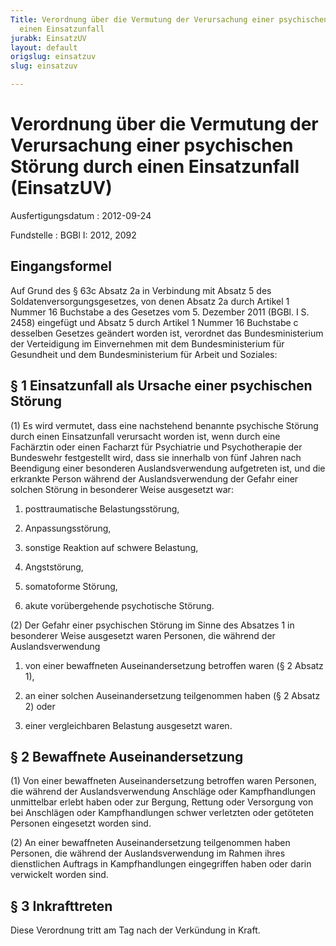 ```yaml
---
Title: Verordnung über die Vermutung der Verursachung einer psychischen Störung durch
  einen Einsatzunfall
jurabk: EinsatzUV
layout: default
origslug: einsatzuv
slug: einsatzuv

---
```


# Verordnung über die Vermutung der Verursachung einer psychischen Störung durch einen Einsatzunfall (EinsatzUV)

Ausfertigungsdatum
:   2012-09-24

Fundstelle
:   BGBl I: 2012, 2092

## Eingangsformel

Auf Grund des § 63c Absatz 2a in Verbindung mit Absatz 5 des
Soldatenversorgungsgesetzes, von denen Absatz 2a durch Artikel 1
Nummer 16 Buchstabe a des Gesetzes vom 5. Dezember 2011 (BGBl. I S.
2458) eingefügt und Absatz 5 durch Artikel 1 Nummer 16 Buchstabe c
desselben Gesetzes geändert worden ist, verordnet das
Bundesministerium der Verteidigung im Einvernehmen mit dem
Bundesministerium für Gesundheit und dem Bundesministerium für Arbeit
und Soziales:

## § 1 Einsatzunfall als Ursache einer psychischen Störung

(1) Es wird vermutet, dass eine nachstehend benannte psychische
Störung durch einen Einsatzunfall verursacht worden ist, wenn durch
eine Fachärztin oder einen Facharzt für Psychiatrie und Psychotherapie
der Bundeswehr festgestellt wird, dass sie innerhalb von fünf Jahren
nach Beendigung einer besonderen Auslandsverwendung aufgetreten ist,
und die erkrankte Person während der Auslandsverwendung der Gefahr
einer solchen Störung in besonderer Weise ausgesetzt war:

1.  posttraumatische Belastungsstörung,


2.  Anpassungsstörung,


3.  sonstige Reaktion auf schwere Belastung,


4.  Angststörung,


5.  somatoforme Störung,


6.  akute vorübergehende psychotische Störung.




(2) Der Gefahr einer psychischen Störung im Sinne des Absatzes 1 in
besonderer Weise ausgesetzt waren Personen, die während der
Auslandsverwendung

1.  von einer bewaffneten Auseinandersetzung betroffen waren (§ 2 Absatz
    1),


2.  an einer solchen Auseinandersetzung teilgenommen haben (§ 2 Absatz 2)
    oder


3.  einer vergleichbaren Belastung ausgesetzt waren.

## § 2 Bewaffnete Auseinandersetzung

(1) Von einer bewaffneten Auseinandersetzung betroffen waren Personen,
die während der Auslandsverwendung Anschläge oder Kampfhandlungen
unmittelbar erlebt haben oder zur Bergung, Rettung oder Versorgung von
bei Anschlägen oder Kampfhandlungen schwer verletzten oder getöteten
Personen eingesetzt worden sind.

(2) An einer bewaffneten Auseinandersetzung teilgenommen haben
Personen, die während der Auslandsverwendung im Rahmen ihres
dienstlichen Auftrags in Kampfhandlungen eingegriffen haben oder darin
verwickelt worden sind.

## § 3 Inkrafttreten

Diese Verordnung tritt am Tag nach der Verkündung in Kraft.


